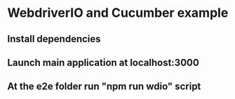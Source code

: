 # WebdriverIO and Cucumber example 
## Install dependencies 
## Launch main application at localhost:3000
## At the e2e folder run "npm run wdio" script